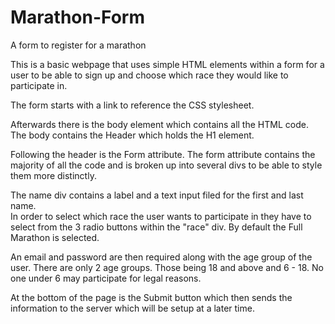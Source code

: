 # Marathon-Form
A form to register for a marathon

This is a basic webpage that uses simple HTML elements within a form for a user to be able to sign up and choose which race they would like to participate in.

The form starts with a link to reference the CSS stylesheet. 

Afterwards there is the body element which contains all the HTML code.  The body contains the Header which holds the H1 element.

Following the header is the Form attribute.  The form attribute contains the majority of all the code and is broken up into several divs to be able to style them more distinctly.  

The name div contains a label and a text input filed for the first and last name.  
In order to select which race the user wants to participate in they have to select from the 3 radio buttons within the "race" div.  By default the Full Marathon is selected.

An email and password are then required along with the age group of the user.  There are only 2 age groups.  Those being 18 and above and 6 - 18.  No one under 6 may participate for legal reasons.  

At the bottom of the page is the Submit button which then sends the information to the server which will be setup at a later time.  
